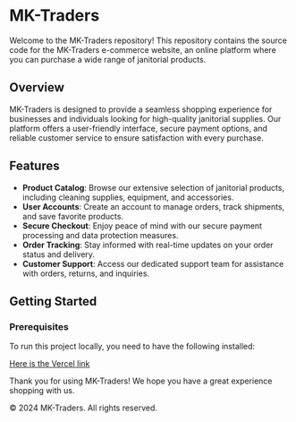 # MK-Traders

Welcome to the MK-Traders repository! This repository contains the source code for the MK-Traders e-commerce website, an online platform where you can purchase a wide range of janitorial products.

## Overview

MK-Traders is designed to provide a seamless shopping experience for businesses and individuals looking for high-quality janitorial supplies. Our platform offers a user-friendly interface, secure payment options, and reliable customer service to ensure satisfaction with every purchase.

## Features

- **Product Catalog**: Browse our extensive selection of janitorial products, including cleaning supplies, equipment, and accessories.
- **User Accounts**: Create an account to manage orders, track shipments, and save favorite products.
- **Secure Checkout**: Enjoy peace of mind with our secure payment processing and data protection measures.
- **Order Tracking**: Stay informed with real-time updates on your order status and delivery.
- **Customer Support**: Access our dedicated support team for assistance with orders, returns, and inquiries.

## Getting Started

### Prerequisites

To run this project locally, you need to have the following installed:

[Here is the Vercel link](#)

Thank you for using MK-Traders! We hope you have a great experience shopping with us.

© 2024 MK-Traders. All rights reserved.
